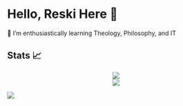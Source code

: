 # Hello, Reski Here 👋

🌱 I’m enthusiastically learning Theology, Philosophy, and IT<br/>

## Stats 📈
<div align="center">
  <img src="https://github-readme-stats.vercel.app/api?username=reskiF1&theme=nightowl&hide_border=false&include_all_commits=true&count_private=true"/><br/>
  <img src="https://github-readme-stats.vercel.app/api/top-langs/?username=ReskiF1&theme=nightowl&show_icons=true&hide_border=false&layout=compact"/>
</div>

[![](https://visitcount.itsvg.in/api?id=ReskiF1&icon=0&color=0)](https://visitcount.itsvg.in)

<!-- Proudly created with GPRM ( https://gprm.itsvg.in ) -->
